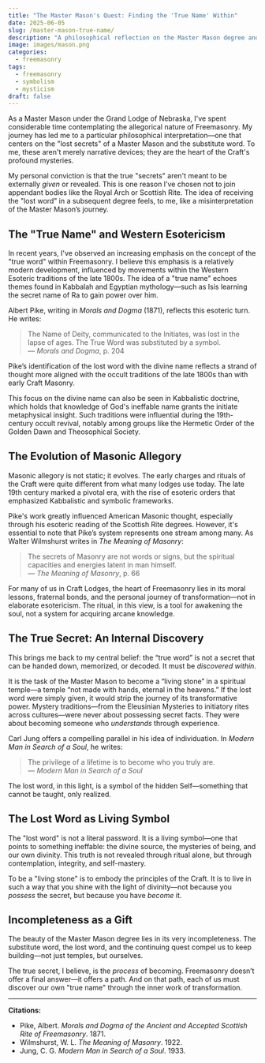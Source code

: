 ```yaml
---
title: "The Master Mason's Quest: Finding the 'True Name' Within"
date: 2025-06-05
slug: /master-mason-true-name/
description: "A philosophical reflection on the Master Mason degree and the enduring symbolism of the lost word."
image: images/mason.png
categories:
  - freemasonry
tags:
  - freemasonry
  - symbolism
  - mysticism
draft: false
---
```


As a Master Mason under the Grand Lodge of Nebraska, I've spent considerable time contemplating the allegorical nature of Freemasonry. My journey has led me to a particular philosophical interpretation—one that centers on the "lost secrets" of a Master Mason and the substitute word. To me, these aren't merely narrative devices; they are the heart of the Craft's profound mysteries.

My personal conviction is that the true "secrets" aren't meant to be externally *given* or revealed. This is one reason I’ve chosen not to join appendant bodies like the Royal Arch or Scottish Rite. The idea of receiving the "lost word" in a subsequent degree feels, to me, like a misinterpretation of the Master Mason’s journey.

## The "True Name" and Western Esotericism

In recent years, I've observed an increasing emphasis on the concept of the "true word" within Freemasonry. I believe this emphasis is a relatively modern development, influenced by movements within the Western Esoteric traditions of the late 1800s. The idea of a "true name" echoes themes found in Kabbalah and Egyptian mythology—such as Isis learning the secret name of Ra to gain power over him.

Albert Pike, writing in *Morals and Dogma* (1871), reflects this esoteric turn. He writes:  
> The Name of Deity, communicated to the Initiates, was lost in the lapse of ages. The True Word was substituted by a symbol.  
> — *Morals and Dogma*, p. 204

Pike’s identification of the lost word with the divine name reflects a strand of thought more aligned with the occult traditions of the late 1800s than with early Craft Masonry.

This focus on the divine name can also be seen in Kabbalistic doctrine, which holds that knowledge of God's ineffable name grants the initiate metaphysical insight. Such traditions were influential during the 19th-century occult revival, notably among groups like the Hermetic Order of the Golden Dawn and Theosophical Society.

## The Evolution of Masonic Allegory

Masonic allegory is not static; it evolves. The early charges and rituals of the Craft were quite different from what many lodges use today. The late 19th century marked a pivotal era, with the rise of esoteric orders that emphasized Kabbalistic and symbolic frameworks.

Pike's work greatly influenced American Masonic thought, especially through his esoteric reading of the Scottish Rite degrees. However, it's essential to note that Pike’s system represents one stream among many. As Walter Wilmshurst writes in *The Meaning of Masonry*:

> The secrets of Masonry are not words or signs, but the spiritual capacities and energies latent in man himself.  
> — *The Meaning of Masonry*, p. 66

For many of us in Craft Lodges, the heart of Freemasonry lies in its moral lessons, fraternal bonds, and the personal journey of transformation—not in elaborate esotericism. The ritual, in this view, is a tool for awakening the soul, not a system for acquiring arcane knowledge.

## The True Secret: An Internal Discovery

This brings me back to my central belief: the “true word” is not a secret that can be handed down, memorized, or decoded. It must be *discovered within*.

It is the task of the Master Mason to become a “living stone” in a spiritual temple—a temple “not made with hands, eternal in the heavens.” If the lost word were simply given, it would strip the journey of its transformative power. Mystery traditions—from the Eleusinian Mysteries to initiatory rites across cultures—were never about possessing secret facts. They were about becoming someone who *understands* through experience.

Carl Jung offers a compelling parallel in his idea of individuation. In *Modern Man in Search of a Soul*, he writes:

> The privilege of a lifetime is to become who you truly are.  
> — *Modern Man in Search of a Soul*

The lost word, in this light, is a symbol of the hidden Self—something that cannot be taught, only realized.

## The Lost Word as Living Symbol

The "lost word" is not a literal password. It is a living symbol—one that points to something ineffable: the divine source, the mysteries of being, and our own divinity. This truth is not revealed through ritual alone, but through contemplation, integrity, and self-mastery.

To be a "living stone" is to embody the principles of the Craft. It is to live in such a way that you shine with the light of divinity—not because you *possess* the secret, but because you have *become* it.

## Incompleteness as a Gift

The beauty of the Master Mason degree lies in its very incompleteness. The substitute word, the lost word, and the continuing quest compel us to keep building—not just temples, but ourselves. 

The true secret, I believe, is the *process* of becoming. Freemasonry doesn’t offer a final answer—it offers a path. And on that path, each of us must discover our own "true name" through the inner work of transformation.

---

**Citations:**

- Pike, Albert. *Morals and Dogma of the Ancient and Accepted Scottish Rite of Freemasonry*. 1871.  
- Wilmshurst, W. L. *The Meaning of Masonry*. 1922.  
- Jung, C. G. *Modern Man in Search of a Soul*. 1933.

